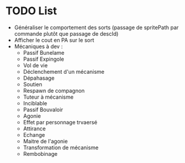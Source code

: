 # TODO List

- Généraliser le comportement des sorts (passage de spritePath par commande plutôt que passage de descId)
- Afficher le cout en PA sur le sort
- Mécaniques à dev : 
  - Passif Bunelame
  - Passif Expingole
  - Vol de vie
  - Déclenchement d'un mécanisme
  - Dépahasage
  - Soutien
  - Respawn de compagnon
  - Tuteur à mécanisme
  - Inciblable
  - Passif Bouvaloir
  - Agonie
  - Effet par personnage trvaersé
  - Attirance
  - Echange
  - Maitre de l'agonie
  - Transformation de mécanisme
  - Rembobinage